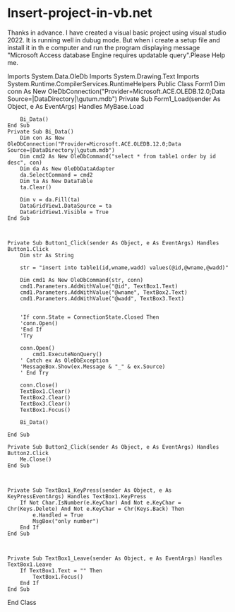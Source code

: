 # Insert-project-in-vb.net
Thanks in advance. I have created a visual basic project using visual studio 2022.
It is running well in dubug mode. But when i create a setup file and install it in th e 
computer and run  the program displaying message "Microsoft Access database Engine requires updatable
query".Please Help me.

Imports System.Data.OleDb
Imports System.Drawing.Text
Imports System.Runtime.CompilerServices.RuntimeHelpers
Public Class Form1
    Dim conn As New OleDbConnection("Provider=Microsoft.ACE.OLEDB.12.0;Data Source=|DataDirectory|\gutum.mdb")
    Private Sub Form1_Load(sender As Object, e As EventArgs) Handles MyBase.Load

        Bi_Data()
    End Sub
    Private Sub Bi_Data()
        Dim con As New OleDbConnection("Provider=Microsoft.ACE.OLEDB.12.0;Data Source=|DataDirectory|\gutum.mdb")
        Dim cmd2 As New OleDbCommand("select * from table1 order by id desc", con)
        Dim da As New OleDbDataAdapter
        da.SelectCommand = cmd2
        Dim ta As New DataTable
        ta.Clear()

        Dim v = da.Fill(ta)
        DataGridView1.DataSource = ta
        DataGridView1.Visible = True
    End Sub



    Private Sub Button1_Click(sender As Object, e As EventArgs) Handles Button1.Click
        Dim str As String

        str = "insert into table1(id,wname,wadd) values(@id,@wname,@wadd)"

        Dim cmd1 As New OleDbCommand(str, conn)
        cmd1.Parameters.AddWithValue("@id", TextBox1.Text)
        cmd1.Parameters.AddWithValue("@wname", TextBox2.Text)
        cmd1.Parameters.AddWithValue("@wadd", TextBox3.Text)


        'If conn.State = ConnectionState.Closed Then
        'conn.Open()
        'End If
        'Try

        conn.Open()
            cmd1.ExecuteNonQuery()
        ' Catch ex As OleDbException
        'MessageBox.Show(ex.Message & "_" & ex.Source)
        ' End Try

        conn.Close()
        TextBox1.Clear()
        TextBox2.Clear()
        TextBox3.Clear()
        TextBox1.Focus()

        Bi_Data()

    End Sub

    Private Sub Button2_Click(sender As Object, e As EventArgs) Handles Button2.Click
        Me.Close()
    End Sub



    Private Sub TextBox1_KeyPress(sender As Object, e As KeyPressEventArgs) Handles TextBox1.KeyPress
        If Not Char.IsNumber(e.KeyChar) And Not e.KeyChar = Chr(Keys.Delete) And Not e.KeyChar = Chr(Keys.Back) Then
            e.Handled = True
            MsgBox("only number")
        End If
    End Sub



    Private Sub TextBox1_Leave(sender As Object, e As EventArgs) Handles TextBox1.Leave
        If TextBox1.Text = "" Then
            TextBox1.Focus()
        End If
    End Sub
End Class

